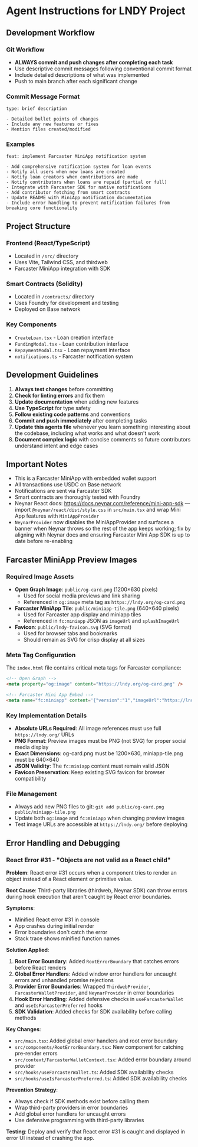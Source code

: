 # Agent Instructions for LNDY Project

## Development Workflow

### Git Workflow
- **ALWAYS commit and push changes after completing each task**
- Use descriptive commit messages following conventional commit format
- Include detailed descriptions of what was implemented
- Push to main branch after each significant change

### Commit Message Format
```
type: brief description

- Detailed bullet points of changes
- Include any new features or fixes
- Mention files created/modified
```

### Examples
```
feat: implement Farcaster MiniApp notification system

- Add comprehensive notification system for loan events
- Notify all users when new loans are created
- Notify loan creators when contributions are made
- Notify contributors when loans are repaid (partial or full)
- Integrate with Farcaster SDK for native notifications
- Add contributor fetching from smart contracts
- Update README with MiniApp notification documentation
- Include error handling to prevent notification failures from breaking core functionality
```

## Project Structure

### Frontend (React/TypeScript)
- Located in `/src/` directory
- Uses Vite, Tailwind CSS, and thirdweb
- Farcaster MiniApp integration with SDK

### Smart Contracts (Solidity)
- Located in `/contracts/` directory
- Uses Foundry for development and testing
- Deployed on Base network

### Key Components
- `CreateLoan.tsx` - Loan creation interface
- `FundingModal.tsx` - Loan contribution interface
- `RepaymentModal.tsx` - Loan repayment interface
- `notifications.ts` - Farcaster notification system

## Development Guidelines

1. **Always test changes** before committing
2. **Check for linting errors** and fix them
3. **Update documentation** when adding new features
4. **Use TypeScript** for type safety
5. **Follow existing code patterns** and conventions
6. **Commit and push immediately** after completing tasks
7. **Update this agents file** whenever you learn something interesting about the codebase, including what works and what doesn't work
8. **Document complex logic** with concise comments so future contributors understand intent and edge cases

## Important Notes

- This is a Farcaster MiniApp with embedded wallet support
- All transactions use USDC on Base network
- Notifications are sent via Farcaster SDK
- Smart contracts are thoroughly tested with Foundry
- Neynar React docs: https://docs.neynar.com/reference/mini-app-sdk — import `@neynar/react/dist/style.css` in `src/main.tsx` and wrap Mini App features with `MiniAppProvider`
- `NeynarProvider` now disables the MiniAppProvider and surfaces a banner when Neynar throws so the rest of the app keeps working; fix by aligning with Neynar docs and ensuring Farcaster Mini App SDK is up to date before re-enabling

## Farcaster MiniApp Preview Images

### Required Image Assets
- **Open Graph Image**: `public/og-card.png` (1200×630 pixels)
  - Used for social media previews and link sharing
  - Referenced in `og:image` meta tag as `https://lndy.org/og-card.png`
- **Farcaster MiniApp Tile**: `public/miniapp-tile.png` (640×640 pixels)
  - Used for Farcaster app display and miniapp tiles
  - Referenced in `fc:miniapp` JSON as `imageUrl` and `splashImageUrl`
- **Favicon**: `public/lndy-favicon.svg` (SVG format)
  - Used for browser tabs and bookmarks
  - Should remain as SVG for crisp display at all sizes

### Meta Tag Configuration
The `index.html` file contains critical meta tags for Farcaster compliance:

```html
<!-- Open Graph -->
<meta property="og:image" content="https://lndy.org/og-card.png" />

<!-- Farcaster Mini App Embed -->
<meta name="fc:miniapp" content='{"version":"1","imageUrl":"https://lndy.org/miniapp-tile.png","button":{"title":"Browse Loans","action":{"type":"launch_miniapp","name":"LNDY - Social Lending","url":"https://lndy.org","splashImageUrl":"https://lndy.org/miniapp-tile.png","splashBackgroundColor":"#111827"}}}' />
```

### Key Implementation Details
- **Absolute URLs Required**: All image references must use full `https://lndy.org/` URLs
- **PNG Format**: Preview images must be PNG (not SVG) for proper social media display
- **Exact Dimensions**: og-card.png must be 1200×630, miniapp-tile.png must be 640×640
- **JSON Validity**: The `fc:miniapp` content must remain valid JSON
- **Favicon Preservation**: Keep existing SVG favicon for browser compatibility

### File Management
- Always add new PNG files to git: `git add public/og-card.png public/miniapp-tile.png`
- Update both `og:image` and `fc:miniapp` when changing preview images
- Test image URLs are accessible at `https://lndy.org/` before deploying

## Error Handling and Debugging

### React Error #31 - "Objects are not valid as a React child"

**Problem**: React error #31 occurs when a component tries to render an object instead of a React element or primitive value.

**Root Cause**: Third-party libraries (thirdweb, Neynar SDK) can throw errors during hook execution that aren't caught by React error boundaries.

**Symptoms**:
- Minified React error #31 in console
- App crashes during initial render
- Error boundaries don't catch the error
- Stack trace shows minified function names

**Solution Applied**:
1. **Root Error Boundary**: Added `RootErrorBoundary` that catches errors before React renders
2. **Global Error Handlers**: Added window error handlers for uncaught errors and unhandled promise rejections
3. **Provider Error Boundaries**: Wrapped `ThirdwebProvider`, `FarcasterWalletProvider`, and `NeynarProvider` in error boundaries
4. **Hook Error Handling**: Added defensive checks in `useFarcasterWallet` and `useIsFarcasterPreferred` hooks
5. **SDK Validation**: Added checks for SDK availability before calling methods

**Key Changes**:
- `src/main.tsx`: Added global error handlers and root error boundary
- `src/components/RootErrorBoundary.tsx`: New component for catching pre-render errors
- `src/context/FarcasterWalletContext.tsx`: Added error boundary around provider
- `src/hooks/useFarcasterWallet.ts`: Added SDK availability checks
- `src/hooks/useIsFarcasterPreferred.ts`: Added SDK availability checks

**Prevention Strategy**:
- Always check if SDK methods exist before calling them
- Wrap third-party providers in error boundaries
- Add global error handlers for uncaught errors
- Use defensive programming with third-party libraries

**Testing**: Deploy and verify that React error #31 is caught and displayed in error UI instead of crashing the app.
